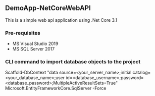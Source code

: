 ## DemoApp-NetCoreWebAPI
This is a simple web api application using .Net Core 3.1

### Pre-requisites
- MS Visual Studio 2019
- MS SQL Server 2017

### CLI command to import database objects to the project
Scaffold-DbContext "data source=<your_server_name>;initial catalog=<your_database_name>;user id=<database_username>;password=<database_password>;MultipleActiveResultSets=True" Microsoft.EntityFrameworkCore.SqlServer -Force
